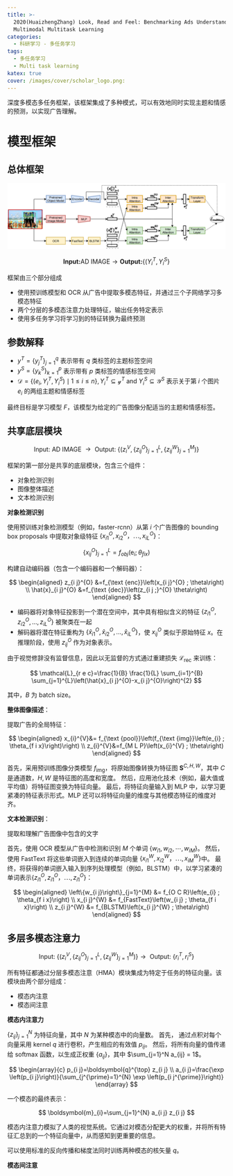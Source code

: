 ```yaml
---
title: >-
  2020(HuaizhengZhang) Look, Read and Feel: Benchmarking Ads Understanding with
  Multimodal Multitask Learning
categories: 
  - 科研学习 - 多任务学习
tags:
  - 多任务学习
  - Multi task learning
katex: true
cover: /images/cover/scholar_logo.png:
---
```


深度多模态多任务框架，该框架集成了多种模式，可以有效地同时实现主题和情感的预测，以实现广告理解。

# 模型框架

## 总体框架

![总体框架](/images/2020-HuaizhengZhang-Look-Read-and-Feel-Benchmarking-Ads-Understanding-with-Multimodal-Multitask-Learning/2020-11-08-10-21-41.png)

$$
\textbf{Input:} \text{AD IMAGE} \rightarrow \textbf{Output:} \{(Y_i^T, Y_i^S\}
$$

框架由三个部分组成

  - 使用预训练模型和 OCR 从广告中提取多模态特征，并通过三个子网络学习多模态特征
  - 两个分层的多模态注意力处理特征，输出任务特定表示
  - 使用多任务学习将学习到的特征转换为最终预测

## 参数解释

- $y^{T}=\left\{y_{j}^{T}\right\}_{j=1}^{q}$ 表示带有 $q$ 类标签的主题标签空间
- $y^{S}=\left\{y_{k}^{S}\right\}_{k=1}^{p}$ 表示带有 $p$ 类标签的情感标签空间
- $\mathcal{D}=\left\{\left(e_{i}, Y_{i}^{T}, Y_{i}^{S}\right) \mid 1 \leq i \leq n\right\}, Y_{i}^{T} \subseteq \mathcal{y}^{T} \text{ and } Y_{i}^{S} \subseteq \mathcal{Y}^{S}$ 表示关于第 $i$ 个图片 $e_i$ 的两组主题和情感标签

最终目标是学习模型 $F$，该模型为给定的广告图像分配适当的主题和情感标签。

## 共享底层模块

$$
\text { Input: AD IMAGE } \rightarrow \text { Output: }\left\{\left(z_{i}^{V},\left\{z_{i j}^{O}\right\}_{j=1}^{L},\left\{z_{i j}^{W}\right\}_{j=1}^{M}\right)\right\}
$$

框架的第一部分是共享的底层模块，包含三个组件：

  - 对象检测识别
  - 图像整体描述
  - 文本检测识别

**对象检测识别**

使用预训练对象检测模型（例如，faster-rcnn）从第 $i$ 个广告图像的 bounding box proposals 中提取对象级特征 $\{x_{i1}^O, x_ {i2} ^ O，\cdots, x_ {iL} ^ O\}$：

$$
\left\{x_{i j}^{O}\right\}_{j=1}^{L}=f_{o b j}\left(\mathrm{e}_{i} ; \theta_{f i x}\right)
$$

构建自动编码器（包含一个编码器和一个解码器）：

$$
\begin{aligned}
z_{i j}^{O} &=f_{\text {enc}}\left(x_{i j}^{O} ; \theta\right) \\
\hat{x}_{i j}^{O} &=f_{\text {dec}}\left(z_{i j ;}^{O} \theta\right)
\end{aligned}
$$

- 编码器将对象特征投影到一个潜在空间中，其中具有相似含义的特征 $\left\{z_{i 1}^{O}, z_{i 2}^{O}, \ldots, z_{i L}^{O}\right\}$ 被聚类在一起
- 解码器将潜在特征重构为 $\left\{\hat{x}_{i 1}^{O}, \hat{x}_{i 2}^{O}, \ldots, \hat{x}_{i L}^{O}\right\}$，使 $x_{ij}^O$ 类似于原始特征 $x$。在推理阶段，使用 $z_{ij}^O$ 作为对象表示。

由于视觉修辞没有监督信息，因此以无监督的方式通过重建损失 $\mathcal{L}_{\text{rec}}$ 来训练：

$$
\mathcal{L}_{r e c}=\frac{1}{B} \frac{1}{L} \sum_{i=1}^{B} \sum_{j=1}^{L}\left(\hat{x}_{i j}^{O}-x_{i j}^{O}\right)^{2}
$$

其中，$B$ 为 batch size。

**整体图像描述**：

提取广告的全局特征：

$$
\begin{aligned}
x_{i}^{V}&= f_{\text {pool}}\left(f_{\text {img}}\left(e_{i} ; \theta_{f i x}\right)\right) \\
 z_{i}^{V}&=f_{M L P}\left(x_{i}^{V} ; \theta\right)
\end{aligned}
$$

首先，采用预训练图像分类模型 $f_{\text{img}}$，将原始图像转换为特征图 $\mathbf{S}^{C, H, W}$，其中 $C$ 是通道数，$H, W$ 是特征图的高度和宽度。
然后，应用池化技术（例如，最大值或平均值）将特征图变换为特征向量。 
最后，将特征向量输入到 MLP 中，以学习更紧凑的特征表示形式。MLP 还可以将特征向量的维度与其他模态特征的维度对齐。

**文本检测识别**：

提取和理解广告图像中包含的文字

首先，使用 OCR 模型从广告中检测和识别 $M$ 个单词 $\{w_{i1}, w_{i2}, \cdots, w_{iM}\}$。
然后，使用 FastText 将这些单词嵌入到连续的单词向量 $\{x_{i1}^W, x_{i2}^W，\cdots, x_{iM}^W\}$中。
最终，将获得的单词嵌入输入到序列处理模型（例如，BLSTM）中，以学习紧凑的单词表示$\{z_{i1}^O, z_{i1}^O，\cdots, z_{i1}^O\}$：

$$
\begin{aligned}
\left\{w_{i j}\right\}_{j=1}^{M} &= f_{O C R}\left(e_{i} ; \theta_{f i x}\right) \\
x_{i j}^{W} &= f_{FastText}\left(w_{i j} ; \theta_{f i x}\right) \\
z_{i j}^{W} &= f_{BLSTM}\left(x_{i j}^{W} ; \theta\right)
\end{aligned}
$$

## 多层多模态注意力

$$
\text { Input: } \left\{\left(z_{i}^{V},\left\{z_{i j}^{O}\right\}_{j=1}^{L},\left\{z_{i j}^{W}\right\}_{j=1}^{M}\right)\right\} \rightarrow \text { Output: } \{r_i^T, r_i^S\}
$$

所有特征都通过分层多模态注意（HMA）模块集成为特定于任务的特征向量。该模块由两个部分组成：
  - 模态内注意
  - 模态间注意

**模态内注意力**

$\{z_{ij}\}_{j=1}^N$ 为特征向量，其中 $N$ 为某种模态中的向量数。
首先， 通过点积对每个向量采用 kernel $q$ 进行卷积，产生相应的有效值 $p_{ij}$。
然后，将所有向量的值传递给 softmax 函数，以生成正权重 $\{a_{ij}\}$，其中 $\sum_{j=1}^N a_{ij} = 1$。

$$
\begin{array}{c}
p_{i j}=\boldsymbol{q}^{\top} z_{i j} \\
a_{i j}=\frac{\exp \left(p_{i j}\right)}{\sum_{j^{\prime}=1}^{N} \exp \left(p_{i j^{\prime}}\right)}
\end{array}
$$

一个模态的最终表示：

$$
\boldsymbol{m}_{i}=\sum_{j=1}^{N} a_{i j} z_{i j}
$$

模态内注意力模拟了人类的视觉系统。它通过对模态分配更大的权重，并将所有特征汇总到的一个特征向量中，从而感知到更重要的信息。

可以使用标准的反向传播和梯度法同时训练两种模态的核矢量 $q$。 

**模态间注意**
                                                                   